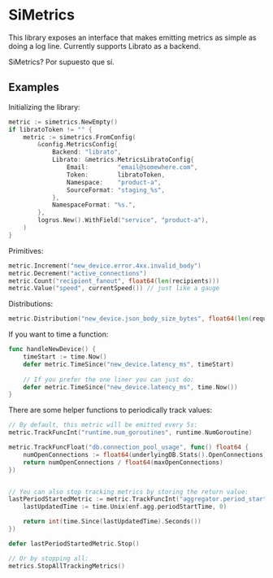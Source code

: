 # SiMetrics

This library exposes an interface that makes emitting metrics as simple as doing a log line.
Currently supports Librato as a backend.

SiMetrics? Por supuesto que sí.

## Examples

Initializing the library:

```go
metric := simetrics.NewEmpty()
if libratoToken != "" {
	metric := simetrics.FromConfig(
		&config.MetricsConfig{
			Backend: "librato",
			Librato: &metrics.MetricsLibratoConfig{
				Email:        "email@somewhere.com",
				Token:        libratoToken,
				Namespace:    "product-a",
				SourceFormat: "staging_%s",
			},
			NamespaceFormat: "%s.",
		},
		logrus.New().WithField("service", "product-a"),
	)
}
```

Primitives:
```go
metric.Increment("new_device.error.4xx.invalid_body")
metric.Decrement("active_connections")
metric.Count("recipient_fanout", float64(len(recipients)))
metric.Value("speed", currentSpeed()) // just like a gauge
```

Distributions:
```go
metric.Distribution("new_device.json_body_size_bytes", float64(len(requestBodyBytes)))
```

If you want to time a function:

```go
func handleNewDevice() {
    timeStart := time.Now()
    defer metric.TimeSince("new_device.latency_ms", timeStart)
    
    // If you prefer the one liner you can just do:
    defer metric.TimeSince("new_device.latency_ms", time.Now())
}
```

There are some helper functions to periodically track values:

```go
// By default, this metric will be emitted every 5s:
metric.TrackFuncInt("runtime.num_goroutines", runtime.NumGoroutine)

metric.TrackFuncFloat("db.connection_pool_usage", func() float64 {
    numOpenConnections := float64(underlyingDB.Stats().OpenConnections)
    return numOpenConnections / float64(maxOpenConnections)
})


// You can also stop tracking metrics by storing the return value:
lastPeriodStartedMetric := metric.TrackFuncInt("aggregator.period_start_seconds_ago", func() int {
    lastUpdatedTime := time.Unix(enf.agg.periodStartTime, 0)

    return int(time.Since(lastUpdatedTime).Seconds())
})

defer lastPeriodStartedMetric.Stop()

// Or by stopping all:
metrics.StopAllTrackingMetrics()
```
